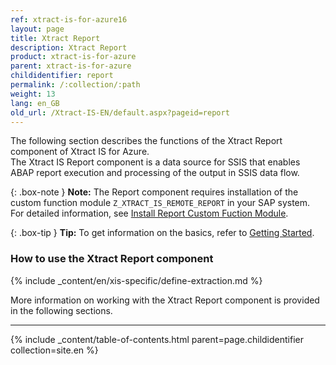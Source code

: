 ```yaml
---
ref: xtract-is-for-azure16
layout: page
title: Xtract Report
description: Xtract Report
product: xtract-is-for-azure
parent: xtract-is-for-azure
childidentifier: report
permalink: /:collection/:path
weight: 13
lang: en_GB
old_url: /Xtract-IS-EN/default.aspx?pageid=report
---
```

The following section describes the functions of the Xtract Report component of  Xtract IS for Azure.<br>
The Xtract IS Report component is a data source for SSIS that enables ABAP report execution and processing of the output in SSIS data flow.

{: .box-note }
**Note:** The Report component requires installation of the custom function module `Z_XTRACT_IS_REMOTE_REPORT` in your SAP system. For detailed information, see [Install Report Custom Fuction Module](./sap-customizing/install-report-custom-function-module).

{: .box-tip }
**Tip:** To get information on the basics, refer to [Getting Started](../getting-started). <br>

### How to use the Xtract Report component
{% include _content/en/xis-specific/define-extraction.md %}

More information on working with the Xtract Report component is provided in the following sections.

---

{% include _content/table-of-contents.html parent=page.childidentifier collection=site.en %}
